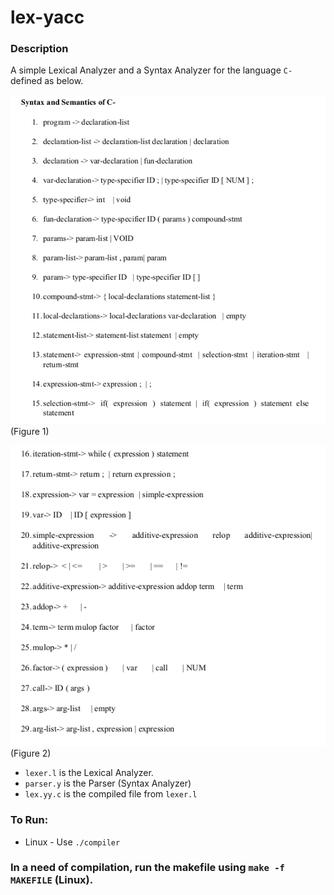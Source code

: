 # lex-yacc

### Description

A simple Lexical Analyzer and a Syntax Analyzer for the language `C-` defined as below.

![Pic One](docs/1.png)
(Figure 1)

![Pic Two](docs/2.png)
(Figure 2)

* `lexer.l` is the Lexical Analyzer.
* `parser.y` is the Parser (Syntax Analyzer)
* `lex.yy.c` is the compiled file from `lexer.l`

### To Run:

* Linux - Use `./compiler`

### In a need of compilation, run the makefile using `make -f MAKEFILE` (Linux).
